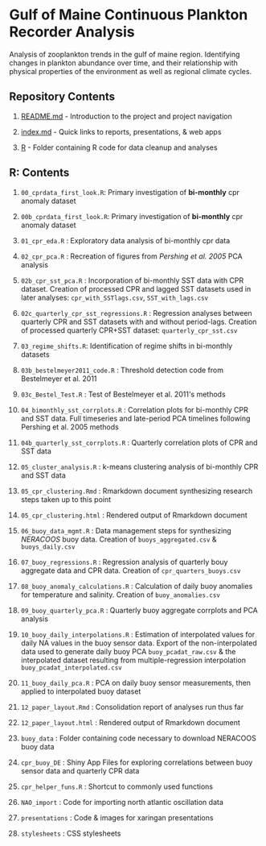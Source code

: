 # Gulf of Maine Continuous Plankton Recorder Analysis

Analysis of zooplankton trends in the gulf of maine region. Identifying changes in plankton abundance over time, and their relationship with physical properties of the environment as well as regional climate cycles.

## Repository Contents

 1. [README.md](https://github.com/adamkemberling/continuous_plankton_recorder/blob/master/README.md) - Introduction to the project and project navigation   
 
 2. [index.md](https://github.com/adamkemberling/continuous_plankton_recorder/blob/master/index.md) - Quick links to reports, presentations, & web apps   
 
 3. [R](https://github.com/adamkemberling/continuous_plankton_recorder/tree/master/R) - Folder containing R code for data cleanup and analyses   
 
 
 
## R: Contents
 1. `00_cprdata_first_look.R`: Primary investigation of **bi-monthly** cpr anomaly dataset   
 
 2. `00b_cprdata_first_look.R`: Primary investigation of **bi-monthly** cpr anomaly dataset   
 
 3. `01_cpr_eda.R` : Exploratory data analysis of bi-monthly cpr data   
 
 4. `02_cpr_pca.R` : Recreation of figures from *Pershing et al. 2005* PCA analysis   
 
 5. `02b_cpr_sst_pca.R` : Incorporation of bi-monthly SST data with CPR dataset. Creation of processed CPR and lagged SST datasets used in later analyses: `cpr_with_SSTlags.csv`, `SST_with_lags.csv`     
 
 6. `02c_quarterly_cpr_sst_regressions.R` : Regression analyses between quarterly CPR and SST datasets with and without period-lags. Creation of processed quarterly CPR+SST dataset: `quarterly_cpr_sst.csv`   
 
 7. `03_regime_shifts.R`: Identification of regime shifts in bi-monthly datasets   
 
 8. `03b_bestelmeyer2011_code.R` : Threshold detection code from Bestelmeyer et al. 2011   
 
 9. `03c_Bestel_Test.R` : Test of Bestelmeyer et al. 2011's methods   
 
 10. `04_bimonthly_sst_corrplots.R` : Correlation plots for bi-monthly CPR and SST data. Full timeseries and late-period PCA timelines following Pershing et al. 2005 methods   
 
 11. `04b_quarterly_sst_corrplots.R` : Quarterly correlation plots of CPR and SST data   
 
 12. `05_cluster_analysis.R` : k-means clustering analysis of bi-monthly CPR and SST data   
 
 13. `05_cpr_clustering.Rmd` : Rmarkdown document synthesizing research steps taken up to this point   
 
 14. `05_cpr_clustering.html` : Rendered output of Rmarkdown document   
 
 15. `06_buoy_data_mgmt.R` : Data management steps for synthesizing *NERACOOS* buoy data. Creation of `buoys_aggregated.csv` & `buoys_daily.csv`   
 
 16. `07_buoy_regressions.R` : Regression analysis of quarterly bouy aggregate data and CPR data. Creation of `cpr_quarters_buoys.csv`      
 
 17. `08_buoy_anomaly_calculations.R` : Calculation of daily buoy anomalies for temperature and salinity. Creation of `buoy_anomalies.csv`   
 
 18. `09_buoy_quarterly_pca.R` : Quarterly buoy aggregate corrplots and PCA analysis   
 
 19. `10_buoy_daily_interpolations.R` : Estimation of interpolated values for daily NA values in the buoy sensor data. Export of the non-interpolated data used to generate daily buoy PCA `buoy_pcadat_raw.csv` & the interpolated dataset resulting from multiple-regression interpolation `buoy_pcadat_interpolated.csv`   
 
 20. `11_buoy_daily_pca.R` : PCA on daily buoy sensor measurements, then applied to interpolated buoy dataset   
 
 21. `12_paper_layout.Rmd` : Consolidation report of analyses run thus far   
 
 22. `12_paper_layout.html` : Rendered output of Rmarkdown document   
 
 23. `buoy_data` : Folder containing code necessary to download NERACOOS buoy data  
 
 24. `cpr_buoy_DE` : Shiny App Files for exploring correlations between buoy sensor data and quarterly CPR data   
 
 25. `cpr_helper_funs.R` : Shortcut to commonly used functions   
 
 26. `NAO_import` : Code for importing north atlantic oscillation data   
 
 27. `presentations` : Code & images for xaringan presentations   
 
 28. `stylesheets` : CSS stylesheets   
 


 
 
 
 


